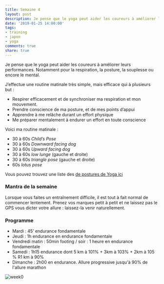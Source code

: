 ```yaml
---
title: Semaine 4
layout: post
description: Je pense que le yoga peut aider les coureurs à améliorer leurs performances. Notamment pour la respiration, la posture, la souplesse ou encore le mental
date: '2019-01-25 14:00:00'
tags:
- training
- japon
- yoga
comments: true
share: true
---
```

Je pense que le yoga peut aider les coureurs à améliorer leurs performances. Notamment pour la respiration, la posture, la souplesse ou encore le mental.

J’effectue une routine matinale très simple, mais efficace qui à plusieurs but : 
* Respirer efficacement et de synchroniser ma respiration et mon mouvement.
* Prendre conscience de ma posture, et de mes points d’appui
* Apprendre à me relâche durant un effort physique
* Me préparer mentalement à endurer un effort en toute conscience 

Voici ma routine matinale :
* 30 à 60s *Child’s Pose*
* 30 à 60s *Downward facing dog*
* 30 à 60s *Upward facing dog*
* 30 à 60s *low lunge* (gauche et droite)
* 30 à 60s *triangle pose* (gauche et droite)
*  60s *lotus pose* 

Vous pouvez trouvez une liste des [de postures de Yoga ici](https://fr.wikipedia.org/wiki/Liste_de_postures_de_Hatha_Yoga)

### Mantra de la semaine
Lorsque vous faites un entraînement difficile, il est tout à fait normal de commencer lentement. Prenez vos marques petit à petit et ne laissez pas le GPS vous dicter votre allure : laissez-la venir naturellement. 

### Programme

* Mardi : 45’ endurance fondamentale
* Jeudi : 1h endurance en endurance fondamentale 
* Vendredi matin  : 50min footing / soir :  1 heure en endurance fondamentale  
* Samedi : 1h15 endurance dont 5 km à 101% + 3km à 103% + 2km à 105 % R1 km à 90%
* Dimanche : 2h00 en endurance. Allure progressive jusqu'à 90% de l'allure marathon

![week0](../../images/week4.jpg)
